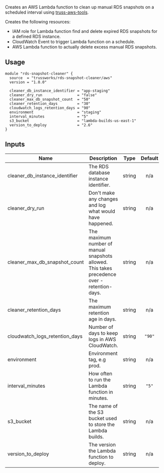 <!-- BEGINNING OF PRE-COMMIT-TERRAFORM DOCS HOOK -->
Creates an AWS Lambda function to clean up manual RDS snapshots
on a scheduled interval using [truss-aws-tools](https://github.com/trussworks/truss-aws-tools).

Creates the following resources:

* IAM role for Lambda function find and delete expired RDS snapshots for a
  defined RDS instance.
* CloudWatch Event to trigger Lambda function on a schedule.
* AWS Lambda function to actually delete excess manual RDS snapshots.

## Usage

```hcl
module "rds-snapshot-cleaner" {
  source  = "trussworks/rds-snapshot-cleaner/aws"
  version = "1.0.0"

  cleaner_db_instance_identifier = "app-staging"
  cleaner_dry_run                = "false"
  cleaner_max_db_snapshot_count  = "50"
  cleaner_retention_days         = "30"
  cloudwatch_logs_retention_days = "90"
  environment                    = "staging"
  interval_minutes               = "5"
  s3_bucket                      = "lambda-builds-us-east-1"
  version_to_deploy              = "2.6"
}
```

## Inputs

| Name | Description | Type | Default | Required |
|------|-------------|:----:|:-----:|:-----:|
| cleaner\_db\_instance\_identifier | The RDS database instance identifier. | string | n/a | yes |
| cleaner\_dry\_run | Don't make any changes and log what would have happened. | string | n/a | yes |
| cleaner\_max\_db\_snapshot\_count | The maximum number of manual snapshots allowed. This takes precedence over -retention-days. | string | n/a | yes |
| cleaner\_retention\_days | The maximum retention age in days. | string | n/a | yes |
| cloudwatch\_logs\_retention\_days | Number of days to keep logs in AWS CloudWatch. | string | `"90"` | no |
| environment | Environment tag, e.g prod. | string | n/a | yes |
| interval\_minutes | How often to run the Lambda function in minutes. | string | `"5"` | no |
| s3\_bucket | The name of the S3 bucket used to store the Lambda builds. | string | n/a | yes |
| version\_to\_deploy | The version the Lambda function to deploy. | string | n/a | yes |

<!-- END OF PRE-COMMIT-TERRAFORM DOCS HOOK -->
